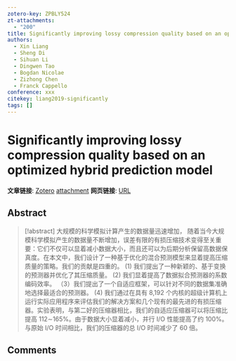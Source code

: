 ```yaml
---
zotero-key: ZPBLY524
zt-attachments:
  - "200"
title: Significantly improving lossy compression quality based on an optimized hybrid prediction model
authors:
  - Xin Liang
  - Sheng Di
  - Sihuan Li
  - Dingwen Tao
  - Bogdan Nicolae
  - Zizhong Chen
  - Franck Cappello
conference: xxx
citekey: liang2019-significantly
tags: []
---
```

# Significantly improving lossy compression quality based on an optimized hybrid prediction model

**文章链接**: [Zotero](zotero://select/library/items/ZPBLY524) [attachment](<file:///home/ilot/Zotero/storage/8P8A5RX6/Liang%20%E7%AD%89%20-%202019%20-%20Significantly%20improving%20lossy%20compression%20quality%20.pdf>)
**网页链接**: [URL](https://dl.acm.org/doi/abs/10.1145/3295500.3356193)
## Abstract

>[!abstract]
>大规模的科学模拟计算产生的数据量迅速增加，
>随着当今大规模科学模拟产生的数据量不断增加，误差有限的有损压缩技术变得至关重要：它们不仅可以显着减小数据大小，而且还可以为后期分析保留高数据保真度。在本文中，我们设计了一种基于优化的混合预测模型来显着提高压缩质量的策略。我们的贡献是四重的。 (1) 我们提出了一种新颖的、基于变换的预测器并优化了其压缩质量。 (2) 我们显着提高了数据拟合预测器的系数编码效率。 （3）我们提出了一个自适应框架，可以针对不同的数据集准确地选择最适合的预测器。 (4) 我们通过在具有 8,192 个内核的超级计算机上运行实际应用程序来评估我们的解决方案和几个现有的最先进的有损压缩器。实验表明，与第二好的压缩器相比，我们的自适应压缩器可以将压缩比提高 112∼165%。由于数据大小显着减小，并行 I/O 性能提高了约 100%。与原始 I/O 时间相比，我们的压缩器的总 I/O 时间减少了 60 倍。

## Comments

